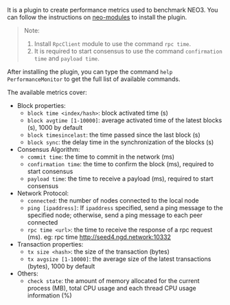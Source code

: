 It is a plugin to create performance metrics used to benchmark NEO3. You can follow the instructions on [neo-modules](https://github.com/neo-project/neo-modules/blob/master/README.md) to install the plugin.

>Note: 
> 1. Install `RpcClient` module to use the command `rpc time`. 
> 2. It is required to start consensus to use the command `confirmation time` and `payload time`.
 
After installing the plugin, you can type the command `help PerformanceMonitor` to get the full list of available commands.

The available metrics cover:
- Block properties:
    - `block time <index/hash>`: block activated time (s) 
    - `block avgtime [1-10000]`: average activated time of the latest blocks (s), 1000 by default
    - `block timesincelast`: the time passed since the last block (s)
    - `block sync`: the delay time in the synchronization of the blocks (s)
- Consensus Algorithm:
    - `commit time`: the time to commit in the network (ms)
    - `confirmation time`: the time to confirm the block (ms), required to start consensus
    - `payload time`: the time to receive a payload (ms), required to start consensus
- Network Protocol:
    - `connected`: the number of nodes connected to the local node
    - `ping [ipaddress]`: If `ipaddress` specified, send a ping message to the specified node; otherwise, send a ping message to each peer connected 
    - `rpc time <url>`: the time to receive the response of a rpc request (ms). eg: rpc time http://seed4.ngd.network:10332
- Transaction properties:
    - `tx size <hash>`: the size of the transaction (bytes)
    - `tx avgsize [1-10000]`: the average size of the latest transactions (bytes), 1000 by default
- Others:
    - `check state`: the amount of memory allocated for the current process (MB), total CPU usage and each thread CPU usage information (%)
